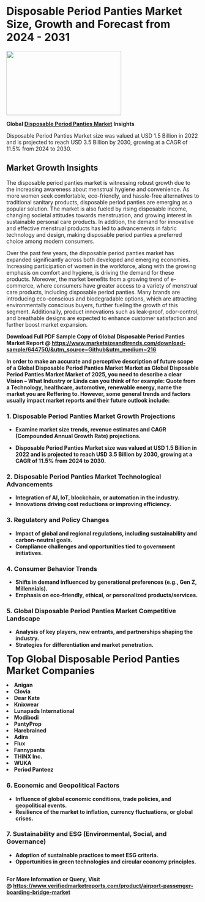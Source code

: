 <H1>Disposable Period Panties Market Size, Growth and Forecast from 2024 - 2031</H1><img class="aligncenter size-medium wp-image-584254" src="https://thirdeyenews.in/wp-content/uploads/2024/09/Global-Market-Research-300x168.jpeg" alt="" width="300" height="168" /><p><strong>Global&nbsp;<a href="https://www.marketsizeandtrends.com/download-sample/644750/&amp;utm_source=Github&utm_medium=216">Disposable Period Panties Market</a> Insights</strong></p><p>Disposable Period Panties Market size was valued at USD 1.5 Billion in 2022 and is projected to reach USD 3.5 Billion by 2030, growing at a CAGR of 11.5% from 2024 to 2030.</p><p><h2>Market Growth Insights</h2> <p>The disposable period panties market is witnessing robust growth due to the increasing awareness about menstrual hygiene and convenience. As more women seek comfortable, eco-friendly, and hassle-free alternatives to traditional sanitary products, disposable period panties are emerging as a popular solution. The market is also fueled by rising disposable income, changing societal attitudes towards menstruation, and growing interest in sustainable personal care products. In addition, the demand for innovative and effective menstrual products has led to advancements in fabric technology and design, making disposable period panties a preferred choice among modern consumers.</p> <p><strong></strong></p> <p>Over the past few years, the disposable period panties market has expanded significantly across both developed and emerging economies. Increasing participation of women in the workforce, along with the growing emphasis on comfort and hygiene, is driving the demand for these products. Moreover, the market benefits from a growing trend of e-commerce, where consumers have greater access to a variety of menstrual care products, including disposable period panties. Many brands are introducing eco-conscious and biodegradable options, which are attracting environmentally conscious buyers, further fueling the growth of this segment. Additionally, product innovations such as leak-proof, odor-control, and breathable designs are expected to enhance customer satisfaction and further boost market expansion. <p><strong></p><p><span class=""><strong>Download Full PDF Sample Copy of Global Disposable Period Panties Market Report</strong> @ <a href="https://www.marketsizeandtrends.com/download-sample/644750/&amp;utm_source=Github&utm_medium=216" target="_blank">https://www.marketsizeandtrends.com/download-sample/644750/&amp;utm_source=Github&utm_medium=216</a></span></p><p>In order to make an accurate and perceptive description of future scope of a Global&nbsp;Disposable Period Panties Market Market as Global&nbsp;Disposable Period Panties Market Market of 2025, you need to describe a clear Vision &ndash; What Industry or Linda can you think of for example: Quote from a Technology, healthcare, automotive, renewable energy, name the market you are Reffering to. However, some general trends and factors usually impact market reports and their future outlook include:</p><h3>1.&nbsp;<strong>Disposable Period Panties Market Growth Projections</strong></h3><ul><li>Examine market size trends, revenue estimates and CAGR (Compounded Annual Growth Rate) projections.</li><li><p>Disposable Period Panties Market size was valued at USD 1.5 Billion in 2022 and is projected to reach USD 3.5 Billion by 2030, growing at a CAGR of 11.5% from 2024 to 2030.</p></li></ul><h3>2.&nbsp;<strong>Disposable Period Panties Market Technological Advancements</strong></h3><ul><li>Integration of AI, IoT, blockchain, or automation in the industry.</li><li>Innovations driving cost reductions or improving efficiency.</li></ul><h3>3.&nbsp;<strong>Regulatory and Policy Changes</strong></h3><ul><li>Impact of global and regional regulations, including sustainability and carbon-neutral goals.</li><li>Compliance challenges and opportunities tied to government initiatives.</li></ul><h3>4.&nbsp;<strong>Consumer Behavior Trends</strong></h3><ul><li>Shifts in demand influenced by generational preferences (e.g., Gen Z, Millennials).</li><li>Emphasis on eco-friendly, ethical, or personalized products/services.</li></ul><h3>5.&nbsp;<strong>Global Disposable Period Panties Market Competitive Landscape</strong></h3><ul><li>Analysis of key players, new entrants, and partnerships shaping the industry.</li><li>Strategies for differentiation and market penetration.</li></ul><p data-pm-slice="1 1 []"><span style="color: inherit; font-family: inherit; font-size: 25px;">Top Global Disposable Period Panties Market Companies</span></p><div class="" data-test-id=""><p><li>Anigan</li><li> Clovia</li><li> Dear Kate</li><li> Knixwear</li><li> Lunapads International</li><li> Modibodi</li><li> PantyProp</li><li> Harebrained</li><li> Adira</li><li> Flux</li><li> Fannypants</li><li> THINX Inc.</li><li> WUKA</li><li> Period Panteez</li></p></div><h3>6.&nbsp;<strong>Economic and Geopolitical Factors</strong></h3><ul><li>Influence of global economic conditions, trade policies, and geopolitical events.</li><li>Resilience of the market to inflation, currency fluctuations, or global crises.</li></ul><h3>7.&nbsp;<strong>Sustainability and ESG (Environmental, Social, and Governance)</strong></h3><ul><li>Adoption of sustainable practices to meet ESG criteria.</li><li>Opportunities in green technologies and circular economy principles.</li></ul><h2><strong style="font-size: 14px;">For More Information or Query, Visit @&nbsp;</strong><a style="background-color: #ffffff; font-size: 14px;" href="https://www.marketsizeandtrends.com/report/disposable-period-panties-market/" target="_blank">https://www.verifiedmarketreports.com/product/airport-passenger-boarding-bridge-market</a></h2>
